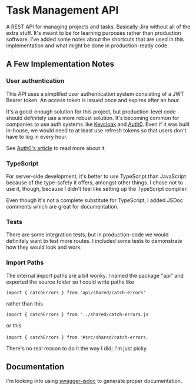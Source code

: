 # Task Management API

A REST API for managing projects and tasks. Basically Jira without all of the extra stuff.
It's meant to be for learning purposes rather than production software. I've added some notes about the shortcuts that are used in this implementation and what might be done in production-ready code.

## A Few Implementation Notes

### User authentication

This API uses a simplifed user authentication system consisting of a JWT Bearer token. An access token is issued once and expires after an hour.

It's a good-enough solution for this project, but production-level code should definitely use a more robust solution. It's becoming common for companies to use auth systems like [Keycloak](https://www.keycloak.org/) and [Auth0](https://auth0.com/). Even if it was built in-house, we would need to at least use refresh tokens so that users don't have to log in every hour.

See [Auth0's article](https://auth0.com/intro-to-iam/what-is-authentication) to read more about it.

### TypeScript

For server-side development, it's better to use TypeScript than JavaScript because of the type-safety it offers, amongst other things. I chose not to use it, though, because I didn't feel like setting up the TypeScript compiler.

Even though it's not a complete substitute for TypeScript, I added JSDoc comments which are great for documentation.

### Tests

There are some integration tests, but in production-code we would definitely want to test more routes. I included some tests to demonstrate how they would look and work.

### Import Paths

The internal import paths are a bit wonky. I named the package "api" and exported the source folder so I could write paths like

```import { catchErrors } from 'api/shared/catch-errors'```

rather than this

```import { catchErrors } from '../shared/catch-errors.js```

or this

```import { catchErrors } from '#src/shared/catch-errors```.

There's no real reason to do it the way I did; I'm just picky.

## Documentation

I'm looking into using [swagger-jsdoc](https://github.com/Surnet/swagger-jsdoc) to generate proper documentation.
